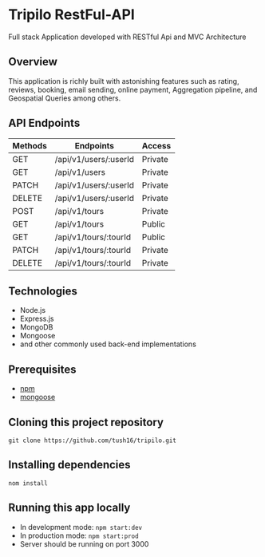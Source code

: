 # Tripilo RestFul-API
Full stack Application developed with RESTful Api and MVC Architecture

## Overview

This application is richly built with astonishing features such as rating, reviews, booking, email sending, online payment, Aggregation pipeline, and Geospatial Queries among others.

## API Endpoints

| Methods | Endpoints                                                | Access  |  
| ------- | -------------------------------------------------------- | ------- |
| GET     | /api/v1/users/:userId                                    | Private |
| GET     | /api/v1/users                                            | Private |
| PATCH   | /api/v1/users/:userId                                    | Private |
| DELETE  | /api/v1/users/:userId                                    | Private |
| POST    | /api/v1/tours                                            | Private |
| GET     | /api/v1/tours                                            | Public  |
| GET     | /api/v1/tours/:tourId                                    | Public  |
| PATCH   | /api/v1/tours/:tourId                                    | Private |
| DELETE  | /api/v1/tours/:tourId                                    | Private |


## Technologies

- Node.js
- Express.js
- MongoDB
- Mongoose
- and other commonly used back-end implementations

## Prerequisites

- [npm](https://www.npmjs.com/)
- [mongoose](https://mongoosejs.com/)

## Cloning this project repository

`git clone https://github.com/tush16/tripilo.git`

## Installing dependencies

`nom install`

## Running this app locally

- In development mode: `npm start:dev`
- In production mode: `npm start:prod`
- Server should be running on port 3000

